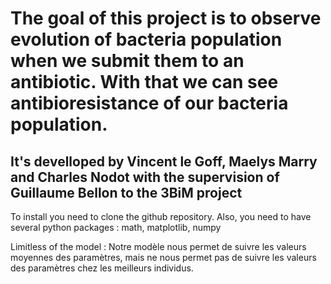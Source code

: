 # The goal of this project is to observe evolution of bacteria population when we submit them to an antibiotic. With that we can see antibioresistance of our bacteria population.

## It's develloped by Vincent le Goff, Maelys Marry and Charles Nodot with the supervision of Guillaume Bellon to the 3BiM project

To install you need to clone the github repository.
Also, you need to have several python packages : math, matplotlib, numpy

Limitless of the model : Notre modèle nous permet de suivre les valeurs moyennes des paramètres, mais ne nous permet pas de suivre les valeurs des paramètres chez les meilleurs individus.

